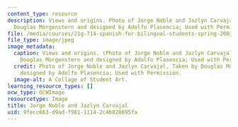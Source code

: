 ```yaml
---
content_type: resource
description: Views and origins. Photo of Jorge Noble and Jazlyn Carvajal, Taken by
  Douglas Morgenstern and designed by Adolfo Plasencia; Used with Permission.
file: /media/courses/21g-714-spanish-for-bilingual-students-spring-2003/9fecc663d9adf98111142c4b028695fa_21g-714s03-th.jpg
file_type: image/jpeg
image_metadata:
  caption: Views and origins. (Photo of Jorge Noble and Jazlyn Carvajal, Taken by
    Douglas Morgenstern and designed by Adolfo Plasencia; Used with Permission)
  credit: Photo of Jorge Noble and Jazlyn Carvajal, Taken by Douglas Morgenstern and
    designed by Adolfo Plasencia; Used with Permission.
  image-alt: A Collage of Student Art.
learning_resource_types: []
ocw_type: OCWImage
resourcetype: Image
title: Jorge Noble and Jazlyn Carvajal
uid: 9fecc663-d9ad-f981-1114-2c4b028695fa
---
```

